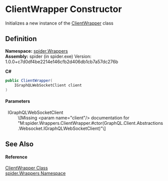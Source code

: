 # ClientWrapper Constructor


Initializes a new instance of the <a href="fc87344c-2af9-3651-e15f-d8446278d725">ClientWrapper</a> class



## Definition
**Namespace:** <a href="06873042-2dc1-a475-b400-72117affe70a">spider.Wrappers</a>  
**Assembly:** spider (in spider.exe) Version: 1.0.0+c7d0df4be2214e146cfb2d406db1cb7a57dc276b

**C#**
``` C#
public ClientWrapper(
	IGraphQLWebSocketClient client
)
```



#### Parameters
<dl><dt>  IGraphQLWebSocketClient</dt><dd>\[Missing &lt;param name="client"/&gt; documentation for "M:spider.Wrappers.ClientWrapper.#ctor(GraphQL.Client.Abstractions.Websocket.IGraphQLWebSocketClient)"\]</dd></dl>

## See Also


#### Reference
<a href="fc87344c-2af9-3651-e15f-d8446278d725">ClientWrapper Class</a>  
<a href="06873042-2dc1-a475-b400-72117affe70a">spider.Wrappers Namespace</a>  
